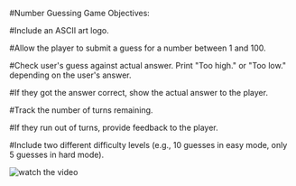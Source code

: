 #Number Guessing Game Objectives:

#Include an ASCII art logo.

#Allow the player to submit a guess for a number between 1 and 100.

#Check user's guess against actual answer. Print "Too high." or "Too low." depending on the user's answer. 

#If they got the answer correct, show the actual answer to the player.

#Track the number of turns remaining.

#If they run out of turns, provide feedback to the player. 

#Include two different difficulty levels (e.g., 10 guesses in easy mode, only 5 guesses in hard mode).


![watch the video](https://github.com/vvaditya23/guess-the-number/assets/70578987/8a04997c-80bd-4e6c-8096-4e2c61828048)

